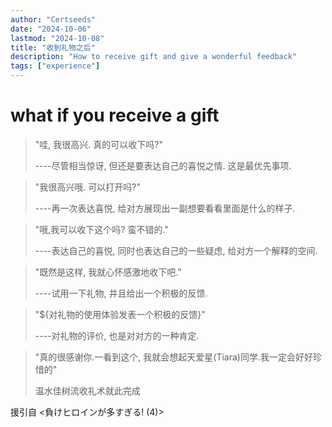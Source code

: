 ```yaml
---
author: "Certseeds"
date: "2024-10-06"
lastmod: "2024-10-08"
title: "收到礼物之后"
description: "How to receive gift and give a wonderful feedback"
tags: ["experience"]
---
```


# what if you receive a gift

> "哇, 我很高兴. 真的可以收下吗?"
>
> ----尽管相当惊讶, 但还是要表达自己的喜悦之情. 这是最优先事项.

> "我很高兴哦. 可以打开吗?"
>
> ----再一次表达喜悦, 给对方展现出一副想要看看里面是什么的样子.

> "哦,我可以收下这个吗? 蛮不错的."
>
> ----表达自己的喜悦, 同时也表达自己的一些疑虑, 给对方一个解释的空间.

> "既然是这样, 我就心怀感激地收下吧."
>
> ----试用一下礼物, 并且给出一个积极的反馈.

> "${对礼物的使用体验发表一个积极的反馈}"
>
> ----对礼物的评价, 也是对对方的一种肯定.

> "真的很感谢你.一看到这个, 我就会想起天爱星(Tiara)同学.我一定会好好珍惜的"
>
> 温水佳树流收礼术就此完成

援引自 <負けヒロインが多すぎる! (4)>
